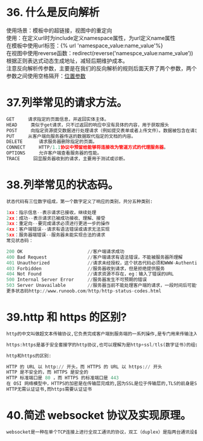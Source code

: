 # 36. 什么是反向解析
使用场景：模板中的超链接，视图中的重定向<br />
使用：在定义url时为include定义namespace属性，为url定义name属性<br />
在模板中使用url标签：{% url 'namespace_value:name_value'%}<br />
在视图中使用reverse函数：redirect(reverse('namespce_value:name_value’))<br />
根据正则表达式动态生成地址，减轻后期维护成本。<br />
注意反向解析传参数，主要是在我们的反向解析的规则后面天界了两个参数，两个参数之间使用空格隔开：<a href="{% url 'booktest:fan2' 2 3 %}">位置参数</a>
# 37.列举常见的请求方法。
```python
GET     请求指定的页面信息，并返回实体主体。
HEAD     类似于get请求，只不过返回的响应中没有具体的内容，用于获取报头
POST     向指定资源提交数据进行处理请求（例如提交表单或者上传文件）。数据被包含在请求体中。POST请求可能会导致新的资源的建立和/或已有资源的修改。
PUT     从客户端向服务器传送的数据取代指定的文档的内容。
DELETE      请求服务器删除指定的页面。
CONNECT     HTTP/1.1协议中预留给能够将连接改为管道方式的代理服务器。
OPTIONS     允许客户端查看服务器的性能。
TRACE     回显服务器收到的请求，主要用于测试或诊断。
```
# 38.列举常见的状态码。
```python
状态代码有三位数字组成，第一个数字定义了响应的类别，共分五种类别:

1xx：指示信息--表示请求已接收，继续处理
2xx：成功--表示请求已被成功接收、理解、接受
3xx：重定向--要完成请求必须进行更进一步的操作
4xx：客户端错误--请求有语法错误或请求无法实现
5xx：服务器端错误--服务器未能实现合法的请求
常见状态码：

200 OK                        //客户端请求成功
400 Bad Request               //客户端请求有语法错误，不能被服务器所理解
401 Unauthorized              //请求未经授权，这个状态代码必须和WWW-Authenticate报头域一起使用 
403 Forbidden                 //服务器收到请求，但是拒绝提供服务
404 Not Found                 //请求资源不存在，eg：输入了错误的URL
500 Internal Server Error     //服务器发生不可预期的错误
503 Server Unavailable        //服务器当前不能处理客户端的请求，一段时间后可能恢复正常
更多状态码http://www.runoob.com/http/http-status-codes.html
```
# 39.http 和 https 的区别?
```python
http的中文叫做超文本传输协议,它负责完成客户端到服务端的一系列操作,是专门用来传输注入HTML的超媒体文档等web内容的协议,它是基于传输层的TCP协议的应用层协议

https:https是基于安全套接字的http协议,也可以理解为是http+ssl/tls(数字证书)的组合

http和https的区别:

HTTP 的 URL 以 http:// 开头，而 HTTPS 的 URL 以 https:// 开头
HTTP 是不安全的，而 HTTPS 是安全的
HTTP 标准端口是 80 ，而 HTTPS 的标准端口是 443
在 OSI 网络模型中，HTTPS的加密是在传输层完成的,因为SSL是位于传输层的,TLS的前身是SSL,所以同理
HTTP无需认证证书,而https需要认证证书  
```
# 40.简述 websocket 协议及实现原理。
```python
websocket是一种在单个TCP连接上进行全双工通讯的协议，双工（duplex）是指两台通讯设备之间，允许有双向的资料传输。全双工的是指，允许两台设备间同时进行双向资料传输。这是相对于半双工来说的，半双工不能同时进行双向传输，这期间的区别相当于手机和对讲机的区别，手机在讲话的同时也能听到对方说话，对讲机只能一个说完另一个才能说。
```
##### 
